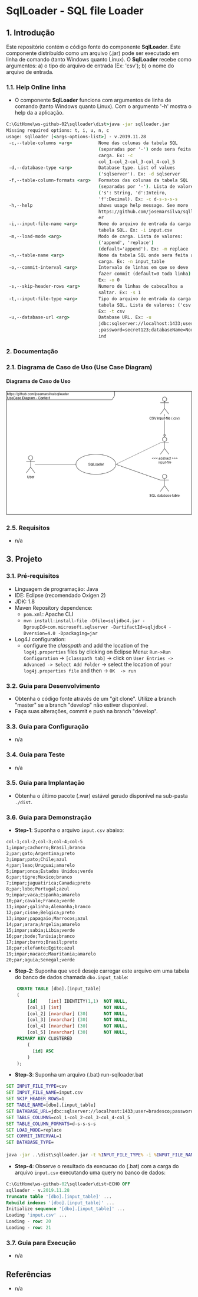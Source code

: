 # SqlLoader - SQL file Loader

## 1. Introdução ##

Este repositório contém o código fonte do componente **SqlLoader**. Este componente distribuído como um arquivo (.jar) pode ser executado em linha de comando (tanto Windows quanto Linux). O **SqlLoader** recebe como argumentos: a) o tipo do arquivo de entrada (Ex: 'csv'); b) o nome do arquivo  de entrada.


### 1.1. Help Online linha

* O componente **SqlLoader** funciona com argumentos de linha de comando (tanto Windows quanto Linux). Com o argumento '-h' mostra o help da a aplicação.

```bat
C:\GitHome\ws-github-02\sqlloader\dist>java -jar sqlloader.jar
Missing required options: t, i, u, n, c
usage: sqlloader [<args-options-list>] - v.2019.11.28
 -c,--table-columns <arg>          Nome das colunas da tabela SQL
                                   (separadas por '-') onde sera feita a
                                   carga. Ex: -c
                                   col_1-col_2-col_3-col_4-col_5
 -d,--database-type <arg>          Database type. List of values
                                   ('sqlserver'). Ex: -d sqlserver
 -f,--table-column-formats <arg>   Formatos das colunas da tabela SQL
                                   (separadas por '-'). Lista de valores:
                                   ('s': String, 'd':Inteiro,
                                   'f':Decimal). Ex: -c d-s-s-s-s
 -h,--help                         shows usage help message. See more
                                   https://github.com/josemarsilva/sqlload
                                   er
 -i,--input-file-name <arg>        Nome do arquivo de entrada da carga na
                                   tabela SQL. Ex: -i input.csv
 -m,--load-mode <arg>              Modo de carga. Lista de valores:
                                   ('append', 'replace')
                                   (default='append'). Ex: -m replace
 -n,--table-name <arg>             Nome da tabela SQL onde sera feita a
                                   carga. Ex: -n input_table
 -o,--commit-interval <arg>        Intervalo de linhas em que se deve
                                   fazer commit (default=0 toda linha).
                                   Ex: -o 0
 -s,--skip-header-rows <arg>       Numero de linhas de cabecalhos a
                                   saltar. Ex: -s 1
 -t,--input-file-type <arg>        Tipo do arquivo de entrada da carga na
                                   tabela SQL. Lista de valores: ('csv' ).
                                   Ex: -t csv
 -u,--database-url <arg>           Database URL. Ex: -u
                                   jdbc:sqlserver://localhost:1433;user=sa
                                   ;password=secret123;databaseName=Northw
                                   ind
```




### 2. Documentação ###

### 2.1. Diagrama de Caso de Uso (Use Case Diagram) ###

#### Diagrama de Caso de Uso

![UseCaseDiagram](doc/UseCaseDiagram%20-%20Context%20-%20SqlLoader.png)


### 2.5. Requisitos ###

* n/a


## 3. Projeto ##

### 3.1. Pré-requisitos ###

* Linguagem de programação: Java
* IDE: Eclipse (recomendado Oxigen 2)
* JDK: 1.8
* Maven Repository dependence: 
  * `pom.xml`: Apache CLI
  * `mvn install:install-file -Dfile=sqljdbc4.jar -DgroupId=com.microsoft.sqlserver -DartifactId=sqljdbc4 -Dversion=4.0 -Dpackaging=jar`
* Log4J configuration:
  * configure the _classpath_ and add the location of the `log4j.properties` files by clicking on Eclipse Menu: `Run->Run Configuration` -> `[classpath tab]` -> click on `User Entries -> Advanced -> Select Add Folder` -> select the location of your `log4j.properties file` and then -> `OK  -> run`


### 3.2. Guia para Desenvolvimento ###

* Obtenha o código fonte através de um "git clone". Utilize a branch "master" se a branch "develop" não estiver disponível.
* Faça suas alterações, commit e push na branch "develop".


### 3.3. Guia para Configuração ###

* n/a


### 3.4. Guia para Teste ###

* n/a


### 3.5. Guia para Implantação ###

* Obtenha o último pacote (.war) estável gerado disponível na sub-pasta `./dist`.



### 3.6. Guia para Demonstração ###

* **Step-1**: Suponha o arquivo `input.csv` abaixo:

```csv
col-1;col-2;col-3;col-4;col-5
1;impar;cachorro;Brasil;branco
2;par;gato;Argentina;preto
3;impar;pato;Chile;azul
4;par;leao;Uruguai;amarelo
5;impar;onca;Estados Unidos;verde
6;par;tigre;Mexico;branco
7;impar;jaguatirica;Canada;preto
8;par;lobo;Portugal;azul
9;impar;vaca;Espanha;amarelo
10;par;cavalo;Franca;verde
11;impar;galinha;Alemanha;branco
12;par;cisne;Belgica;preto
13;impar;papagaio;Marrocos;azul
14;par;arara;Argelia;amarelo
15;impar;sabia;Libia;verde
16;par;bode;Tunisia;branco
17;impar;burro;Brasil;preto
18;par;elefante;Egito;azul
19;impar;macaco;Mauritania;amarelo
20;par;aguia;Senegal;verde
```

* **Step-2**: Suponha que você deseje carregar este arquivo em uma tabela do banco de dados chamada `dbo.input_table`:

```sql
	CREATE TABLE [dbo].[input_table]
	(
		[id]    [int] IDENTITY(1,1)  NOT NULL,
		[col_1] [int]                NOT NULL,
		[col_2] [nvarchar] (30)      NOT NULL,
		[col_3] [nvarchar] (30)      NOT NULL,
		[col_4] [nvarchar] (30)      NOT NULL,
		[col_5] [nvarchar] (30)      NOT NULL,
	PRIMARY KEY CLUSTERED 
		(
		  [id] ASC
		) 
	);
```


* **Step-3**: Suponha um arquivo (.bat) run-sqlloader.bat

```cmd
SET INPUT_FILE_TYPE=csv
SET INPUT_FILE_NAME=input.csv
SET SKIP_HEADER_ROWS=1
SET TABLE_NAME=[dbo].[input_table]
SET DATABASE_URL=jdbc:sqlserver://localhost:1433;user=bradesco;password=bradesco;databaseName=bradesco
SET TABLE_COLUMNS=col_1-col_2-col_3-col_4-col_5
SET TABLE_COLUMN_FORMATS=d-s-s-s-s
SET LOAD_MODE=replace
SET COMMIT_INTERVAL=1
SET DATABASE_TYPE=

java -jar ..\dist\sqlloader.jar -t %INPUT_FILE_TYPE% -i %INPUT_FILE_NAME% -s %SKIP_HEADER_ROWS% -n %TABLE_NAME% -u %DATABASE_URL% -c %TABLE_COLUMNS% -f %TABLE_COLUMN_FORMATS% -m %LOAD_MODE% -o %COMMIT_INTERVAL%
```

* **Step-4**: Observe o resultado da execucao do (.bat) com a carga do arquivo `input.csv` executando uma query no banco de dados:

```sql
C:\GitHome\ws-github-02\sqlloader\dist>ECHO OFF
sqlloader - v.2019.11.28
Truncate table '[dbo].[input_table]' ...
Rebuild indexes '[dbo].[input_table]' ...
Initialize sequence '[dbo].[input_table]' ...
Loading 'input.csv' ...
Loading - row: 20
Loading - row: 21
```



### 3.7. Guia para Execução ###

* n/a


## Referências ##

* n/a
